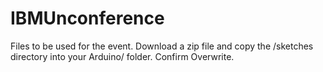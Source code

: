 # IBMUnconference


Files to be used for the event. Download a zip file and copy the /sketches directory into your Arduino/ folder.
Confirm Overwrite.
